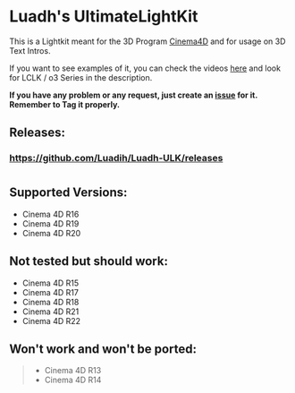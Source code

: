# Luadh's UltimateLightKit

This is a Lightkit meant for the 3D Program [Cinema4D](https://www.maxon.net/en-us/products/cinema-4d/overview/) and for usage on 3D Text Intros.

If you want to see examples of it, you can check the videos [here](https://www.youtube.com/c/loAd_Variety/videos) and look for LCLK / o3 Series in the description.

**If you have any problem or any request, just create an [issue](https://github.com/Luadih/Luadh-ULK/issues/new) for it. Remember to Tag it properly.**

## Releases:

### https://github.com/Luadih/Luadh-ULK/releases

#

## Supported Versions:

- Cinema 4D R16
- Cinema 4D R19
- Cinema 4D R20

## Not tested but should work:

- Cinema 4D R15
- Cinema 4D R17
- Cinema 4D R18
- Cinema 4D R21
- Cinema 4D R22

## Won't work and won't be ported:

> - Cinema 4D R13
> - Cinema 4D R14
